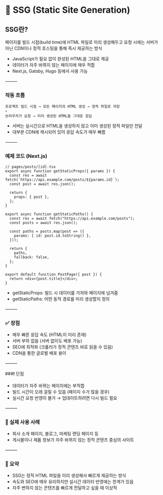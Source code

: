 # 🧱 SSG (Static Site Generation)

## SSG란?
페이지를 빌드 시점(build time)에 HTML 파일로 미리 생성해두고 요청 시에는 서버가 아닌 CDN이나 정적 호스팅을 통해 즉시 제공하는 방식
- JavaScript가 필요 없이 완성된 HTML을 그대로 제공
- 데이터가 자주 바뀌지 않는 페이지에 매우 적합
- Next.js, Gatsby, Hugo 등에서 사용 가능

⸻

### 작동 흐름
```
프로젝트 빌드 시점 → 모든 페이지의 HTML 생성 → 정적 파일로 저장
↓
브라우저가 요청 → 미리 생성된 HTML을 그대로 응답
```
- 서버는 실시간으로 HTML을 생성하지 않고 이미 생성된 정적 파일만 전달
- 대부분 CDN에 캐시되어 있어 응답 속도가 매우 빠름

⸻

### 예제 코드 (Next.js)
```
// pages/posts/[id].tsx
export async function getStaticProps({ params }) {
  const res = await fetch(`https://api.example.com/posts/${params.id}`);
  const post = await res.json();

  return {
    props: { post },
  };
}

export async function getStaticPaths() {
  const res = await fetch("https://api.example.com/posts");
  const posts = await res.json();

  const paths = posts.map(post => ({
    params: { id: post.id.toString() },
  }));

  return {
    paths,
    fallback: false,
  };
}

export default function PostPage({ post }) {
  return <div>{post.title}</div>;
}
```
- getStaticProps: 빌드 시 데이터를 가져와 페이지에 넘겨줌
- getStaticPaths: 어떤 동적 경로를 미리 생성할지 정의

⸻

### ✅ 장점
- 매우 빠른 응답 속도 (HTML이 미리 존재)
- 서버 부하 없음 (서버 없이도 배포 가능)
- SEO에 최적화 (크롤러가 정적 콘텐츠 바로 읽을 수 있음)
- CDN을 통한 글로벌 배포 용이

⸻

###❗ 단점
- 데이터가 자주 바뀌는 페이지에는 부적합
- 빌드 시간이 오래 걸릴 수 있음 (페이지 수가 많을 경우)
- 실시간 요청 반영이 불가 → 업데이트하려면 다시 빌드 필요

⸻

### 🧠 실제 사용 사례
- 회사 소개 페이지, 블로그, 마케팅 랜딩 페이지 등
- 게시물이나 제품 정보가 자주 바뀌지 않는 정적 콘텐츠 중심의 사이트

⸻

### 📝 요약
- SSG는 정적 HTML 파일을 미리 생성해서 빠르게 제공하는 방식
- 속도와 SEO에 매우 유리하지만 실시간 데이터 반영에는 한계가 있음
- 자주 변하지 않는 콘텐츠를 빠르게 전달하고 싶을 때 이상적
